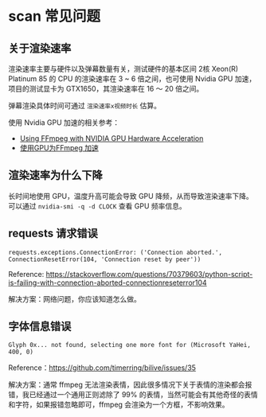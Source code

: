 # scan 常见问题

## 关于渲染速率

渲染速率主要与硬件以及弹幕数量有关，测试硬件的基本区间 2核 Xeon(R) Platinum 85 的 CPU 的渲染速率在 3 ~ 6 倍之间，也可使用 Nvidia GPU 加速，项目的测试显卡为 GTX1650，其渲染速率在 16 ～ 20 倍之间。 

弹幕渲染具体时间可通过 `渲染速率x视频时长` 估算。

使用 Nvidia GPU 加速的相关参考：
+ [Using FFmpeg with NVIDIA GPU Hardware Acceleration](https://docs.nvidia.com/video-technologies/video-codec-sdk/12.0/ffmpeg-with-nvidia-gpu/index.html)
+ [使用GPU为FFmpeg 加速](https://yukihane.work/li-gong/ffmpeg-with-gpu)

## 渲染速率为什么下降

长时间地使用 GPU，温度升高可能会导致 GPU 降频，从而导致渲染速率下降。可以通过 `nvidia-smi -q -d CLOCK` 查看 GPU 频率信息。

## requests 请求错误
```
requests.exceptions.ConnectionError: ('Connection aborted.', ConnectionResetError(104, 'Connection reset by peer'))
```

Reference: https://stackoverflow.com/questions/70379603/python-script-is-failing-with-connection-aborted-connectionreseterror104

解决方案：网络问题，你应该知道怎么做。

## 字体信息错误
```
Glyph 0x... not found, selecting one more font for (Microsoft YaHei, 400, 0)
```
Reference：https://github.com/timerring/bilive/issues/35

解决方案：通常 ffmpeg 无法渲染表情，因此很多情况下关于表情的渲染都会报错，我已经通过一个通用正则滤除了 99% 的表情，当然可能会有其他奇怪的表情和字符，如果报错忽略即可，ffmpeg 会渲染为一个方框，不影响效果。